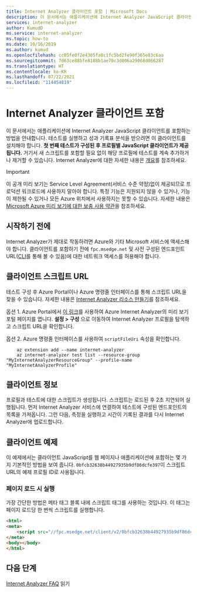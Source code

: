 ```yaml
---
title: Internet Analyzer 클라이언트 포함 | Microsoft Docs
description: 이 문서에서는 애플리케이션에 Internet Analyzer JavaScript 클라이언트를 포함하는 방법에 대해 알아봅니다.
services: internet-analyzer
author: KumudD
ms.service: internet-analyzer
ms.topic: how-to
ms.date: 10/16/2019
ms.author: kumud
ms.openlocfilehash: cc05fe0f2e4305fa8c1fc5bd2fe90f365e83c6aa
ms.sourcegitcommit: 7d63ce88bfe8188b1ae70c3d006a29068d066287
ms.translationtype: HT
ms.contentlocale: ko-KR
ms.lasthandoff: 07/22/2021
ms.locfileid: "114454819"
---
```

# <a name="embed-the-internet-analyzer-client"></a>Internet Analyzer 클라이언트 포함

이 문서에서는 애플리케이션에 Internet Analyzer JavaScript 클라이언트를 포함하는 방법을 안내합니다. 테스트를 실행하고 성과 기록표 분석을 받으려면 이 클라이언트를 설치해야 합니다. **첫 번째 테스트가 구성된 후 프로필별 JavaScript 클라이언트가 제공됩니다.** 거기서 새 스크립트를 포함할 필요 없이 해당 프로필에 테스트를 계속 추가하거나 제거할 수 있습니다. Internet Analyzer에 대한 자세한 내용은 [개요](internet-analyzer-overview.md)를 참조하세요. 

> [!IMPORTANT]
> 이 공개 미리 보기는 Service Level Agreement(서비스 수준 약정)없이 제공되므로 프로덕션 워크로드에 사용하지 말아야 합니다. 특정 기능은 지원되지 않을 수 있거나, 기능이 제한될 수 있거나 모든 Azure 위치에서 사용하지는 못할 수 있습니다. 자세한 내용은 [Microsoft Azure 미리 보기에 대한 보충 사용 약관](https://azure.microsoft.com/support/legal/preview-supplemental-terms/)을 참조하세요.
>

## <a name="before-you-begin"></a>시작하기 전에

Internet Analyzer가 제대로 작동하려면 Azure와 기타 Microsoft 서비스에 액세스해야 합니다. 클라이언트를 포함하기 전에 `fpc.msedge.net` 및 사전 구성된 엔드포인트 URL([CLI](internet-analyzer-cli.md)를 통해 볼 수 있음)에 대한 네트워크 액세스를 허용해야 합니다.

## <a name="find-the-client-script-url"></a>클라이언트 스크립트 URL

테스트 구성 후 Azure Portal이나 Azure 명령줄 인터페이스를 통해 스크립트 URL을 찾을 수 있습니다. 자세한 내용은 [Internet Analyzer 리소스 만들기](internet-analyzer-create-test-portal.md)를 참조하세요.

옵션 1. Azure Portal에서 [이 링크](https://aka.ms/InternetAnalyzerPreviewPortal)를 사용하여 Azure Internet Analyzer의 미리 보기 포털 페이지를 엽니다. **설정 > 구성** 으로 이동하여 Internet Analyzer 프로필을 탐색하고 스크립트 URL을 확인합니다.

옵션 2. Azure 명령줄 인터페이스를 사용하여 `scriptFileUri` 속성을 확인합니다.
```azurecli-interactive
    az extension add --name internet-analyzer    
    az internet-analyzer test list --resource-group "MyInternetAnalyzerResourceGroup" --profile-name "MyInternetAnalyzerProfile"
```

## <a name="client-details"></a>클라이언트 정보

프로필과 테스트에 대한 스크립트가 생성됩니다. 스크립트는 로드된 후 2초 지연되어 실행됩니다. 먼저 Internet Analyzer 서비스에 연결하여 테스트에 구성된 엔드포인트의 목록을 가져옵니다. 그런 다음, 측정을 실행하고 시간이 기록된 결과를 다시 Internet Analyzer에 업로드합니다.

## <a name="client-examples"></a>클라이언트 예제

이 예제에서는 클라이언트 JavaScript를 웹 페이지나 애플리케이션에 포함하는 몇 가지 기본적인 방법을 보여 줍니다. `0bfcb32638b44927935b9df86dcfe397`이 스크립트 URL의 예제 프로필 ID로 사용됩니다.

### <a name="run-on-page-load"></a>페이지 로드 시 실행
가장 간단한 방법은 메타 태그 블록 내에 스크립트 태그를 사용하는 것입니다. 이 태그는 페이지 로드당 한 번씩 스크립트를 실행합니다.

```html
<html>
<meta>
    <script src="//fpc.msedge.net/client/v2/0bfcb32638b44927935b9df86dcfe397/ab.min.js"></script>
</meta>
<body></body>
</html>
```

## <a name="next-steps"></a>다음 단계

[Internet Analyzer FAQ](internet-analyzer-faq.md) 읽기
